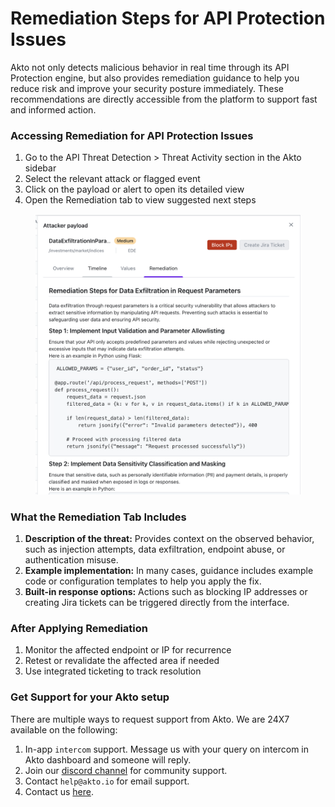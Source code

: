 # Remediation Steps for API Protection Issues

Akto not only detects malicious behavior in real time through its API Protection engine, but also provides remediation guidance to help you reduce risk and improve your security posture immediately. These recommendations are directly accessible from the platform to support fast and informed action.

### Accessing Remediation for API Protection Issues

1. Go to the API Threat Detection > Threat Activity section in the Akto sidebar
2. Select the relevant attack or flagged event
3. Click on the payload or alert to open its detailed view
4. Open the Remediation tab to view suggested next steps

<figure><img src="../../.gitbook/assets/image.png" alt=""><figcaption></figcaption></figure>

### What the Remediation Tab Includes

1. **Description of the threat:** Provides context on the observed behavior, such as injection attempts, data exfiltration, endpoint abuse, or authentication misuse.
2. **Example implementation:** In many cases, guidance includes example code or configuration templates to help you apply the fix.
3. **Built-in response options:** Actions such as blocking IP addresses or creating Jira tickets can be triggered directly from the interface.

### After Applying Remediation

1. Monitor the affected endpoint or IP for recurrence
2. Retest or revalidate the affected area if needed
3. Use integrated ticketing to track resolution

### Get Support for your Akto setup

There are multiple ways to request support from Akto. We are 24X7 available on the following:

1. In-app `intercom` support. Message us with your query on intercom in Akto dashboard and someone will reply.
2. Join our [discord channel](https://www.akto.io/community) for community support.
3. Contact `help@akto.io` for email support.
4. Contact us [here](https://www.akto.io/contact-us).
